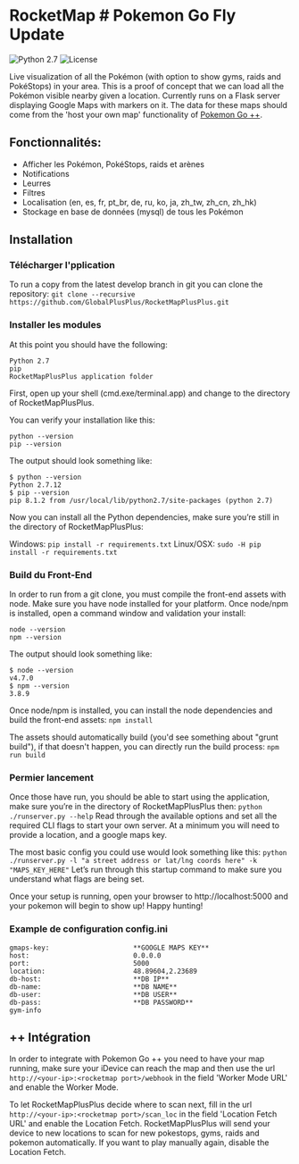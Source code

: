 
# RocketMap # Pokemon Go Fly Update

![Python 2.7](https://img.shields.io/badge/python-2.7-blue.svg) ![License](https://img.shields.io/github/license/RocketMap/RocketMap.svg) 

Live visualization of all the Pokémon (with option to show gyms, raids and PokéStops) in your area. This is a proof of concept that we can load all the Pokémon visible nearby given a location. Currently runs on a Flask server displaying Google Maps with markers on it. The data for these maps should come from the 'host your own map' functionality of [Pokemon Go ++](https://www.globalplusplus.com).

## Fonctionnalités:

* Afficher les Pokémon, PokéStops, raids et arènes
* Notifications
* Leurres
* Filtres
* Localisation (en, es, fr, pt_br, de, ru, ko, ja, zh_tw, zh_cn, zh_hk)
* Stockage en base de données (mysql) de tous les Pokémon

## Installation

### Télécharger l'pplication

To run a copy from the latest develop branch in git you can clone the repository:
`git clone --recursive https://github.com/GlobalPlusPlus/RocketMapPlusPlus.git`

### Installer les modules

At this point you should have the following:
```
Python 2.7
pip
RocketMapPlusPlus application folder
```

First, open up your shell (cmd.exe/terminal.app) and change to the directory of RocketMapPlusPlus.

You can verify your installation like this:
```
python --version
pip --version
```
The output should look something like:
```
$ python --version
Python 2.7.12
$ pip --version
pip 8.1.2 from /usr/local/lib/python2.7/site-packages (python 2.7)
```
Now you can install all the Python dependencies, make sure you’re still in the directory of RocketMapPlusPlus:

Windows:
`pip install -r requirements.txt`
Linux/OSX:
`sudo -H pip install -r requirements.txt`

### Build du Front-End

In order to run from a git clone, you must compile the front-end assets with node. Make sure you have node installed for your platform.
Once node/npm is installed, open a command window and validation your install:
```
node --version
npm --version
```
The output should look something like:
```
$ node --version
v4.7.0
$ npm --version
3.8.9
```
Once node/npm is installed, you can install the node dependencies and build the front-end assets:
`npm install`

The assets should automatically build (you'd see something about "grunt build"), if that doesn't happen, you can directly run the build process:
`npm run build`

### Permier lancement

Once those have run, you should be able to start using the application, make sure you’re in the directory of RocketMapPlusPlus then:
`python ./runserver.py --help`
Read through the available options and set all the required CLI flags to start your own server. At a minimum you will need to provide a location, and a google maps key.

The most basic config you could use would look something like this:
`python ./runserver.py -l "a street address or lat/lng coords here" -k "MAPS_KEY_HERE"`
Let’s run through this startup command to make sure you understand what flags are being set.

Once your setup is running, open your browser to http://localhost:5000 and your pokemon will begin to show up! Happy hunting!

### Example de configuration config.ini

```
gmaps-key:                     **GOOGLE MAPS KEY**
host:                          0.0.0.0
port:                          5000
location:                      48.89604,2.23689
db-host:                       **DB IP**
db-name:                       **DB NAME**
db-user:                       **DB USER**
db-pass:                       **DB PASSWORD**
gym-info
```

## ++ Intégration

In order to integrate with Pokemon Go ++ you need to have your map running, make sure your iDevice can reach the map and then use the url `http://<your-ip>:<rocketmap port>/webhook` in the field 'Worker Mode URL' and enable the Worker Mode.

To let RocketMapPlusPlus decide where to scan next, fill in the url `http://<your-ip>:<rocketmap port>/scan_loc` in the field 'Location Fetch URL' and enable the Location Fetch. RocketMapPlusPlus will send your device to new locations to scan for new pokestops, gyms, raids and pokemon automatically. If you want to play manually again, disable the Location Fetch.
